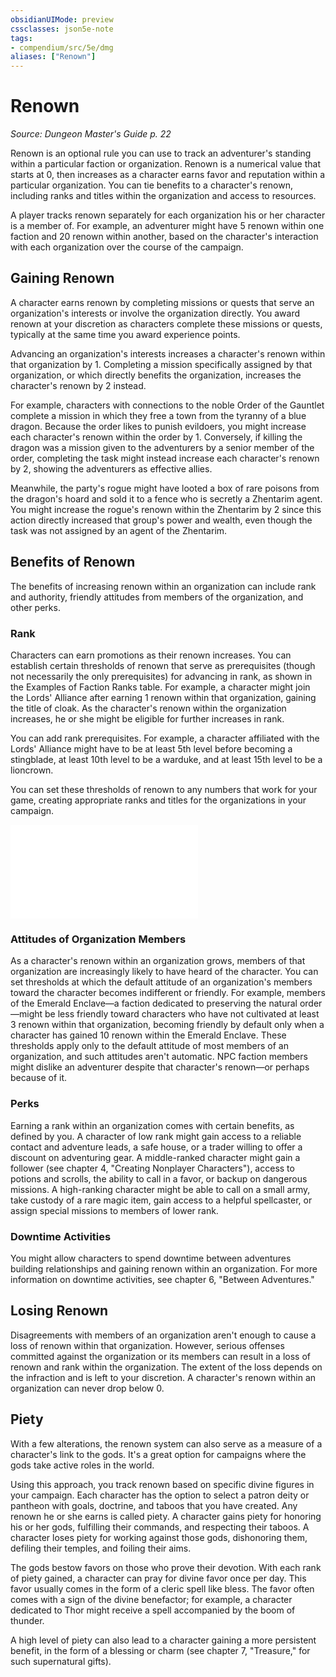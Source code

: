 ```yaml
---
obsidianUIMode: preview
cssclasses: json5e-note
tags:
- compendium/src/5e/dmg
aliases: ["Renown"]
---
```

# Renown
*Source: Dungeon Master's Guide p. 22* 

Renown is an optional rule you can use to track an adventurer's standing within a particular faction or organization. Renown is a numerical value that starts at 0, then increases as a character earns favor and reputation within a particular organization. You can tie benefits to a character's renown, including ranks and titles within the organization and access to resources.

A player tracks renown separately for each organization his or her character is a member of. For example, an adventurer might have 5 renown within one faction and 20 renown within another, based on the character's interaction with each organization over the course of the campaign.

## Gaining Renown

A character earns renown by completing missions or quests that serve an organization's interests or involve the organization directly. You award renown at your discretion as characters complete these missions or quests, typically at the same time you award experience points.

Advancing an organization's interests increases a character's renown within that organization by 1. Completing a mission specifically assigned by that organization, or which directly benefits the organization, increases the character's renown by 2 instead.

For example, characters with connections to the noble Order of the Gauntlet complete a mission in which they free a town from the tyranny of a blue dragon. Because the order likes to punish evildoers, you might increase each character's renown within the order by 1. Conversely, if killing the dragon was a mission given to the adventurers by a senior member of the order, completing the task might instead increase each character's renown by 2, showing the adventurers as effective allies.

Meanwhile, the party's rogue might have looted a box of rare poisons from the dragon's hoard and sold it to a fence who is secretly a Zhentarim agent. You might increase the rogue's renown within the Zhentarim by 2 since this action directly increased that group's power and wealth, even though the task was not assigned by an agent of the Zhentarim.

## Benefits of Renown

The benefits of increasing renown within an organization can include rank and authority, friendly attitudes from members of the organization, and other perks.

### Rank

Characters can earn promotions as their renown increases. You can establish certain thresholds of renown that serve as prerequisites (though not necessarily the only prerequisites) for advancing in rank, as shown in the Examples of Faction Ranks table. For example, a character might join the Lords' Alliance after earning 1 renown within that organization, gaining the title of cloak. As the character's renown within the organization increases, he or she might be eligible for further increases in rank.

You can add rank prerequisites. For example, a character affiliated with the Lords' Alliance might have to be at least 5th level before becoming a stingblade, at least 10th level to be a warduke, and at least 15th level to be a lioncrown.

You can set these thresholds of renown to any numbers that work for your game, creating appropriate ranks and titles for the organizations in your campaign.

![Examples of Faction Ranks](Mechanics/tables/examples-of-faction-ranks.md)

### Attitudes of Organization Members

As a character's renown within an organization grows, members of that organization are increasingly likely to have heard of the character. You can set thresholds at which the default attitude of an organization's members toward the character becomes indifferent or friendly. For example, members of the Emerald Enclave—a faction dedicated to preserving the natural order—might be less friendly toward characters who have not cultivated at least 3 renown within that organization, becoming friendly by default only when a character has gained 10 renown within the Emerald Enclave. These thresholds apply only to the default attitude of most members of an organization, and such attitudes aren't automatic. NPC faction members might dislike an adventurer despite that character's renown—or perhaps because of it.

### Perks

Earning a rank within an organization comes with certain benefits, as defined by you. A character of low rank might gain access to a reliable contact and adventure leads, a safe house, or a trader willing to offer a discount on adventuring gear. A middle-ranked character might gain a follower (see chapter 4, "Creating Nonplayer Characters"), access to potions and scrolls, the ability to call in a favor, or backup on dangerous missions. A high-ranking character might be able to call on a small army, take custody of a rare magic item, gain access to a helpful spellcaster, or assign special missions to members of lower rank.

### Downtime Activities

You might allow characters to spend downtime between adventures building relationships and gaining renown within an organization. For more information on downtime activities, see chapter 6, "Between Adventures."

## Losing Renown

Disagreements with members of an organization aren't enough to cause a loss of renown within that organization. However, serious offenses committed against the organization or its members can result in a loss of renown and rank within the organization. The extent of the loss depends on the infraction and is left to your discretion. A character's renown within an organization can never drop below 0.

## Piety

With a few alterations, the renown system can also serve as a measure of a character's link to the gods. It's a great option for campaigns where the gods take active roles in the world.

Using this approach, you track renown based on specific divine figures in your campaign. Each character has the option to select a patron deity or pantheon with goals, doctrine, and taboos that you have created. Any renown he or she earns is called piety. A character gains piety for honoring his or her gods, fulfilling their commands, and respecting their taboos. A character loses piety for working against those gods, dishonoring them, defiling their temples, and foiling their aims.

The gods bestow favors on those who prove their devotion. With each rank of piety gained, a character can pray for divine favor once per day. This favor usually comes in the form of a cleric spell like bless. The favor often comes with a sign of the divine benefactor; for example, a character dedicated to Thor might receive a spell accompanied by the boom of thunder.

A high level of piety can also lead to a character gaining a more persistent benefit, in the form of a blessing or charm (see chapter 7, "Treasure," for such supernatural gifts).